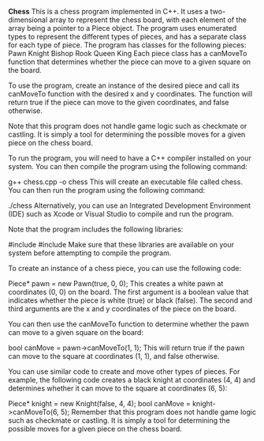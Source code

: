 **Chess**
This is a chess program implemented in C++. It uses a two-dimensional array to represent the chess board, with each element of the array being a pointer to a Piece object. The program uses enumerated types to represent the different types of pieces, and has a separate class for each type of piece.
The program has classes for the following pieces:
Pawn
Knight
Bishop
Rook
Queen
King
Each piece class has a canMoveTo function that determines whether the piece can move to a given square on the board.

To use the program, create an instance of the desired piece and call its canMoveTo function with the desired x and y coordinates. The function will return true if the piece can move to the given coordinates, and false otherwise.

Note that this program does not handle game logic such as checkmate or castling. It is simply a tool for determining the possible moves for a given piece on the chess board.

To run the program, you will need to have a C++ compiler installed on your system. You can then compile the program using the following command:

g++ chess.cpp -o chess
This will create an executable file called chess. You can then run the program using the following command:

./chess
Alternatively, you can use an Integrated Development Environment (IDE) such as Xcode or Visual Studio to compile and run the program.

Note that the program includes the following libraries:

#include <iostream>
#include <cmath>
Make sure that these libraries are available on your system before attempting to compile the program.

To create an instance of a chess piece, you can use the following code:

Piece* pawn = new Pawn(true, 0, 0);
This creates a white pawn at coordinates (0, 0) on the board. The first argument is a boolean value that indicates whether the piece is white (true) or black (false). The second and third arguments are the x and y coordinates of the piece on the board.

You can then use the canMoveTo function to determine whether the pawn can move to a given square on the board:

bool canMove = pawn->canMoveTo(1, 1);
This will return true if the pawn can move to the square at coordinates (1, 1), and false otherwise.

You can use similar code to create and move other types of pieces. For example, the following code creates a black knight at coordinates (4, 4) and determines whether it can move to the square at coordinates (6, 5):

Piece* knight = new Knight(false, 4, 4);
bool canMove = knight->canMoveTo(6, 5);
Remember that this program does not handle game logic such as checkmate or castling. It is simply a tool for determining the possible moves for a given piece on the chess board.
